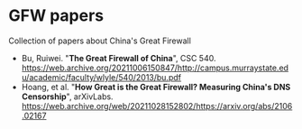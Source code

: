 # GFW papers
Collection of papers about China's Great Firewall

* Bu, Ruiwei. "**The Great Firewall of China**", CSC 540. https://web.archive.org/20211006150847/http://campus.murraystate.edu/academic/faculty/wlyle/540/2013/bu.pdf
* Hoang, et al. "**How Great is the Great Firewall? Measuring China's DNS Censorship**", arXivLabs. https://web.archive.org/web/20211028152802/https://arxiv.org/abs/2106.02167